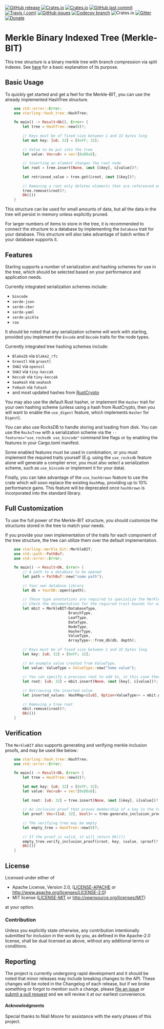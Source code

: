 [![GitHub release](https://img.shields.io/github/release/ChosunOne/merkle_bit.svg)](https://github.com/ChosunOne/merkle_bit/releases) [![Crates.io](https://img.shields.io/crates/v/starling.svg)](https://crates.io/crates/starling) [![Crates.io](https://img.shields.io/crates/l/starling.svg)](https://github.com/ChosunOne/merkle_bit/blob/stable/LICENSE-APACHE) [![GitHub last commit](https://img.shields.io/github/last-commit/ChosunOne/merkle_bit.svg)](https://github.com/ChosunOne/merkle_bit/commits/stable)  [![Travis (.com)](https://img.shields.io/travis/com/ChosunOne/merkle_bit.svg)](https://travis-ci.com/ChosunOne/merkle_bit/builds) [![GitHub issues](https://img.shields.io/github/issues-raw/ChosunOne/merkle_bit.svg)](https://github.com/ChosunOne/merkle_bit/issues) 
[![Codecov branch](https://img.shields.io/codecov/c/github/ChosunOne/merkle_bit/stable.svg)](https://codecov.io/gh/ChosunOne/merkle_bit)  ![Crates.io](https://img.shields.io/crates/d/starling.svg) [![Gitter](https://img.shields.io/gitter/room/merkle_bit/merkle_bit.svg)](https://gitter.im/merkle_bit/community) [![Donate](https://img.shields.io/badge/Donate-PayPal-green.svg)](https://paypal.me/ChosunOne?locale.x=en_US)
# Merkle Binary Indexed Tree (Merkle-BIT)
This tree structure is a binary merkle tree with branch compression via split indexes.  See [here](https://medium.com/@niallmoore22/binary-merkle-trie-aad76f422983) for a basic explanation of its purpose.

## Basic Usage
To quickly get started and get a feel for the Merkle-BIT, you can use the already implemented HashTree structure.

```rust
    use std::error::Error;
    use starling::hash_tree::HashTree;
    
    fn main() -> Result<Ok(), Error> {
        let tree = HashTree::new(8)?;
        
        // Keys must be of fixed size between 1 and 32 bytes long
        let mut key: [u8; 32] = [0xFF; 32];
        
        // Value to be put into the tree
        let value: Vec<u8> = vec![0xDDu8];
        
        // Inserting an element changes the root node
        let root = tree.insert(None, &mut [&key], &[value])?;
        
        let retrieved_value = tree.get(&root, &mut [&key])?;
        
        // Removing a root only deletes elements that are referenced only by that root
        tree.remove(&root)?;
        Ok(())
    }
```

This structure can be used for small amounts of data, but all the data in the tree will persist in memory unless explicitly pruned.

For larger numbers of items to store in the tree, it is recommended to connect the structure to a database by implementing the 
`Database` trait for your database.  This structure will also take advantage of batch writes if your database supports it.  

## Features
Starling supports a number of serialization and hashing schemes for use in the tree, which should be selected based on 
your performance and application needs.

Currently integrated serialization schemes include:
* `bincode`
* `serde-json`
* `serde-cbor`
* `serde-yaml`
* `serde-pickle`
* `ron`

It should be noted that any serialization scheme will work with starling, provided you implement the ```Encode``` and ```Decode``` traits for the node types.

Currently integrated tree hashing schemes include:
* `Blake2b` via `blake2_rfc`
* `Groestl` via `groestl`
* `SHA2` via `openssl`
* `SHA3` via `tiny-keccak`
* `Keccak` via `tiny-keccak`
* `SeaHash` via `seahash`
* `FxHash` via `fxhash`
* and most updated hashes from [RustCrypto](https://github.com/RustCrypto/hashes)

You may also use the default Rust hasher, or implement the ```Hasher``` trait for your own hashing scheme (unless using a hash from 
RustCrypto, then you will want to enable the `use_digest` feature, which implements `Hasher` for `Digest`).

You can also use RocksDB to handle storing and loading from disk.
You can use the ```RocksTree``` with a serialization scheme via the ```--features="use_rocksdb use_bincode"``` command line flags 
or by enabling the features in your Cargo.toml manifest.

Some enabled features must be used in combination, or you must implement the required traits yourself (E.g. using the 
```use_rocksdb``` feature alone will generate a compiler error, you must also select a serialization scheme, such as ```use_bincode``` or implement it for your data).

Finally, you can take advantage of the ```use_hashbrown``` feature to use the crate which will soon replace the existing ```HashMap```,
providing up to 10% performance gains.  This feature will be deprecated once ```hashbrown``` is incorporated into the standard library.

## Full Customization

To use the full power of the Merkle-BIT structure, you should customize the structures stored in the tree to match your needs.  

If you provide your own implementation of the traits for each component of the tree structure, the tree can utilize them over the default implementation.
```rust
    use starling::merkle_bit::MerkleBIT;
    use std::path::PathBuf;
    use std::error::Error;
    
    fn main() -> Result<Ok, Error> {
        // A path to a database to be opened
        let path = PathBuf::new("some path");
        
        // Your own database library
        let db = YourDB::open(&path);
        
        // These type annotations are required to specialize the Merkle BIT
        // Check the documentation for the required trait bounds for each of these types.
        let mbit = MerkleBIT<DatabaseType, 
                             BranchType, 
                             LeafType, 
                             DataType, 
                             NodeType, 
                             HasherType, 
                             ValueType,
                             ArrayType>::from_db(db, depth);
                             
        // Keys must be of fixed size between 1 and 32 bytes long
        let key: [u8; 32] = [0xFF; 32];
        
        // An example value created from ValueType.  
        let value: ValueType = ValueType::new("Some value");
        
        // You can specify a previous root to add to, in this case there is no previous root
        let root: [u8; 32] = mbit.insert(None, &mut [key], &[value])?;
        
        // Retrieving the inserted value
        let inserted_values: HashMap<&[u8], Option<ValueType>> = mbit.get(&root, &mut [key])?;
        
        // Removing a tree root
        mbit.remove(&root)?;
        Ok(())
    }
```

## Verification

The `MerkleBIT` also supports generating and verifying merkle inclusion proofs, and may be used like below:
```rust
    use starling::hash_tree::HashTree;
    use std::error::Error;
    
    fn main() -> Result<Ok, Error> {
        let tree = HashTree::new(8)?;
        
        let mut key: [u8; 32] = [0xFF; 32];
        let value: Vec<u8> = vec![0xDDu8];
        
        let root: [u8; 32] = tree.insert(None, &mut [&key], &[value])?;
        
        // An inclusion proof that proves membership of a key in the tree
        let proof: Vec<([u8; 32], bool)> = tree.generate_inclusion_proof(&root, key)?;
        
        // The verifying tree may be empty
        let empty_tree = HashTree::new(8)?;
        
        // If the proof is valid, it will return Ok(())
        empty_tree.verify_inclusion_proof(&root, key, &value, &proof)?;
        Ok(())
    }
```

## License

Licensed under either of

 * Apache License, Version 2.0, ([LICENSE-APACHE](LICENSE-APACHE) or http://www.apache.org/licenses/LICENSE-2.0)
 * MIT license ([LICENSE-MIT](LICENSE-MIT) or http://opensource.org/licenses/MIT)

at your option.

### Contribution

Unless you explicitly state otherwise, any contribution intentionally submitted
for inclusion in the work by you, as defined in the Apache-2.0 license, shall be dual licensed as above, without any
additional terms or conditions.

## Reporting
The project is currently undergoing rapid development and it should be noted that minor releases may include breaking changes
to the API.  These changes will be noted in the Changelog of each release, but if we broke something or forgot to mention 
such a change, please [file an issue](https://github.com/ChosunOne/merkle_bit/issues/new/choose) or 
[submit a pull request](https://github.com/ChosunOne/merkle_bit/compare) and we will review it at our earliest convenience.

#### Acknowledgments
Special thanks to Niall Moore for assistance with the early phases of this project. 